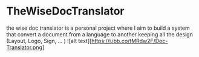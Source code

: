 # TheWiseDocTranslator
the wise doc translator is a personal project where I aim to build a system that convert a document from a language to another keeping all the design (Layout, Logo, Sign,  ... )
![alt text][https://i.ibb.co/tMRdw2F/Doc-Translator.png]
